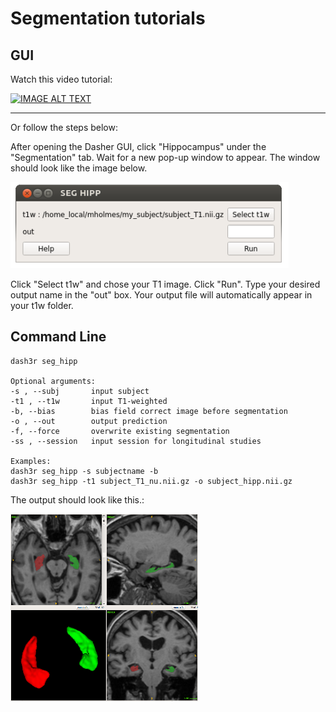 # Segmentation tutorials

## GUI

Watch this video tutorial:

[![IMAGE ALT TEXT](https://img.youtube.com/vi/Uqn897ul5jw/0.jpg)](https://www.youtube.com/watch?v=Uqn897ul5jw "Hipp Seg")

-----

Or follow the steps below:

After opening the Dasher GUI, click "Hippocampus" under the "Segmentation" tab. Wait for a new pop-up window to appear. The window should look like the image below.

![hippocampus pop up window](images/hipp_1.PNG)

Click "Select t1w" and chose your T1 image. Click "Run".
Type your desired output name in the "out" box.
Your output file will automatically appear in your t1w folder.


## Command Line

    dash3r seg_hipp
    
    Optional arguments:
    -s , --subj       input subject
    -t1 , --t1w       input T1-weighted
    -b, --bias        bias field correct image before segmentation
    -o , --out        output prediction
    -f, --force       overwrite existing segmentation
    -ss , --session   input session for longitudinal studies
    
    Examples:
    dash3r seg_hipp -s subjectname -b
    dash3r seg_hipp -t1 subject_T1_nu.nii.gz -o subject_hipp.nii.gz

The output should look like this.:

![hippocampus segmentation](images/3d_snap_resize.png)
